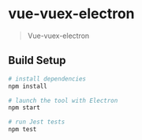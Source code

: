 # vue-vuex-electron

> Vue-vuex-electron

## Build Setup

``` bash
# install dependencies
npm install

# launch the tool with Electron
npm start

# run Jest tests
npm test

```
